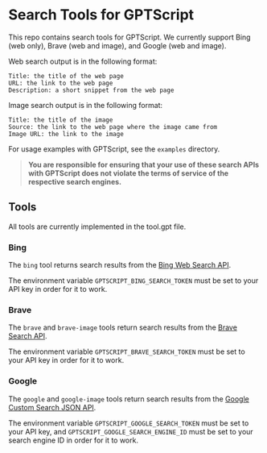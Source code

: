 # Search Tools for GPTScript

This repo contains search tools for GPTScript. We currently support Bing (web only), Brave (web and image), and Google (web and image).

Web search output is in the following format:

```
Title: the title of the web page
URL: the link to the web page
Description: a short snippet from the web page
```

Image search output is in the following format:

```
Title: the title of the image
Source: the link to the web page where the image came from
Image URL: the link to the image
```

For usage examples with GPTScript, see the `examples` directory.

> **You are responsible for ensuring that your use of these search APIs with GPTScript does not violate the terms of service of the respective search engines.**

## Tools

All tools are currently implemented in the tool.gpt file.

### Bing

The `bing` tool returns search results from the [Bing Web Search API](https://www.microsoft.com/en-us/bing/apis/bing-web-search-api).

The environment variable `GPTSCRIPT_BING_SEARCH_TOKEN` must be set to your API key in order for it to work.

### Brave

The `brave` and `brave-image` tools return search results from the [Brave Search API](https://brave.com/search/api/).

The environment variable `GPTSCRIPT_BRAVE_SEARCH_TOKEN` must be set to your API key in order for it to work.

### Google

The `google` and `google-image` tools return search results from the [Google Custom Search JSON API](https://developers.google.com/custom-search/v1/overview).

The environment variable `GPTSCRIPT_GOOGLE_SEARCH_TOKEN` must be set to your API key, and `GPTSCRIPT_GOOGLE_SEARCH_ENGINE_ID` must be set to your search engine ID in order for it to work.
